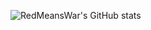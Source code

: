 ![RedMeansWar's GitHub stats](https://github-readme-stats.vercel.app/api?username=RedMeansWar&show_icons=true&theme=radical)
